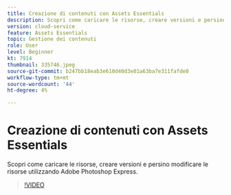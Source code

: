```yaml
---
title: Creazione di contenuti con Assets Essentials
description: Scopri come caricare le risorse, creare versioni e persino modificare le risorse utilizzando Adobe Photoshop Express.
version: cloud-service
feature: Assets Essentials
topic: Gestione dei contenuti
role: User
level: Beginner
kt: 7914
thumbnail: 335746.jpeg
source-git-commit: b247bb18eab3e610d40d3e01a63ba7e311fafde0
workflow-type: tm+mt
source-wordcount: '44'
ht-degree: 4%

---
```



# Creazione di contenuti con Assets Essentials

Scopri come caricare le risorse, creare versioni e persino modificare le risorse utilizzando Adobe Photoshop Express.

>[!VIDEO](https://video.tv.adobe.com/v/335746/?quality=9&learn=on)
